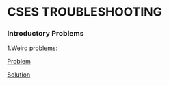 # CSES TROUBLESHOOTING

### Introductory Problems

1.Weird problems:

  [Problem](https://cses.fi/problemset/task/1068)
  
  [Solution](https://github.com/rodrigo1835/CSES-PROBLEMS/blob/main/WeirdAlgorithm.cpp)
